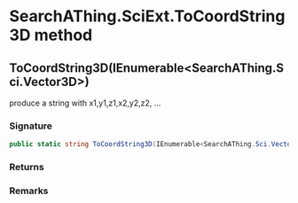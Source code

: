 # SearchAThing.SciExt.ToCoordString3D method
## ToCoordString3D(IEnumerable<SearchAThing.Sci.Vector3D>)
produce a string with x1,y1,z1,x2,y2,z2, ...

### Signature
```csharp
public static string ToCoordString3D(IEnumerable<SearchAThing.Sci.Vector3D> points)
```
### Returns

### Remarks


